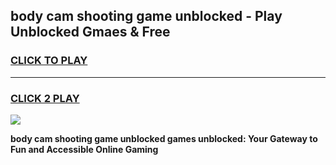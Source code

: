 
## body cam shooting game unblocked - Play Unblocked Gmaes & Free
<h3>
<a href="https://premium.freeplayer.one?title=body_cam_shooting_game_unblocked&ref=20F">CLICK TO PLAY</a></h3>
<hr>

<h3>
<a href="https://premium.freeplayer.one?title=body_cam_shooting_game_unblocked&ref=20F">CLICK 2 PLAY</a>
  
</h3>

<a href="https://premium.freeplayer.one?title=body_cam_shooting_game_unblocked&ref=20F/"><img src="https://clearcache.store/games.png"></a>


**body cam shooting game unblocked games unblocked: Your Gateway to Fun and Accessible Online Gaming**
